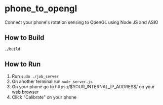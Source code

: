# phone_to_opengl
Connect your phone's rotation sensing to OpenGL using Node JS and ASIO

## How to Build
`./build`

## How to Run
1. Run `sudo ./job_server`
2. On another terminal run `node server.js`
3. On your phone go to https://$YOUR_INTERNAL_IP_ADDRESS/ on your web browser
4. Click "Calibrate" on your phone
